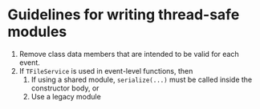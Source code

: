 Guidelines for writing thread-safe modules
==========================================================================================

1.  Remove class data members that are intended to be valid for each event.
2.  If `TFileService` is used in event-level functions, then
    1.  If using a shared module, `serialize(...)` must be called inside the constructor body, or
    2.  Use a legacy module
